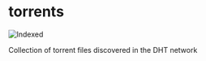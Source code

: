 torrents 
========
![Indexed](https://img.shields.io/badge/indexed-114498-blue)

Collection of torrent files discovered in the DHT network
